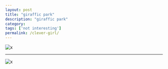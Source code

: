 ```yaml
---
layout: post
title: "giraffic park"
description: "giraffic park"
category:
tags: ['not interesting']
permalink: /clever-girl/
---
```



![x](http://i.imgur.com/7yg0kdY.jpg)

_______________

![x](http://i.imgur.com/eldksT3.gif)
